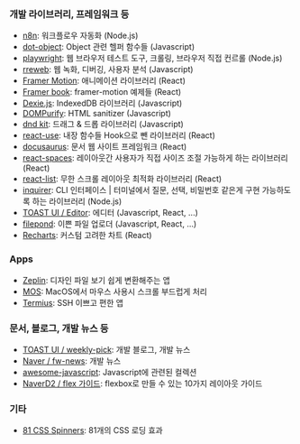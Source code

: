### 개발 라이브러리, 프레임워크 등
- [n8n](https://n8n.io/): 워크플로우 자동화 (Node.js)
- [dot-object](https://www.npmjs.com/package/dot-object): Object 관련 헬퍼 함수들 (Javascript)
- [playwright](https://playwright.dev/): 웹 브라우저 테스트 도구, 크롤링, 브라우저 직접 컨르롤 (Node.js)
- [rreweb](https://www.rrweb.io/): 웹 녹화, 디버깅, 사용자 분석 (Javascript)
- [Framer Motion](https://www.framer.com/motion/): 애니메이션 라이브러리 (React)
- [Framer book](https://framerbook.com/animation/example-animations/1-tween/): framer-motion 예제들 (React)
- [Dexie.js](https://dexie.org/): IndexedDB 라이브러리 (Javascript)
- [DOMPurify](https://github.com/cure53/DOMPurify): HTML sanitizer (Javascript)
- [dnd kit](https://dndkit.com/): 드래그 & 드롭 라이브러리 (Javascript)
- [react-use](https://github.com/streamich/react-use): 내장 함수들 Hook으로 뺀 라이브러리 (React)
- [docusaurus](https://docusaurus.io/ko/): 문서 웹 사이트 프레임워크 (React)
- [react-spaces](https://github.com/aeagle/react-spaces): 레이아웃간 사용자가 직접 사이즈 조절 가능하게 하는 라이브러리 (React)
- [react-list](https://github.com/caseywebdev/react-list): 무한 스크롤 레이아웃 최적화 라이브러리 (React)
- [inquirer](https://www.npmjs.com/package/inquirer): CLI 인터페이스 | 터미널에서 질문, 선택, 비밀번호 같은게 구현 가능하도록 하는 라이브러리 (Node.js)
- [TOAST UI / Editor](https://ui.toast.com/tui-editor): 에디터 (Javascript, React, ...)
- [filepond](https://pqina.nl/filepond/#profile-picture-demo): 이쁜 파일 업로더 (Javascript, React, ...)
- [Recharts](https://recharts.org/en-US): 커스텀 고려한 차트 (React)

### Apps
- [Zeplin](https://zeplin.io/): 디자인 파일 보기 쉽게 변환해주는 앱
- [MOS](https://mos.caldis.me/): MacOS에서 마우스 사용시 스크롤 부드럽게 처리
- [Termius](https://termius.com/): SSH 이쁘고 편한 앱


### 문서, 블로그, 개발 뉴스 등
- [TOAST UI / weekly-pick](https://ui.toast.com/weekly-pick/ko): 개발 블로그, 개발 뉴스
- [Naver / fw-news](https://github.com/naver/fe-news): 개발 뉴스
- [awesome-javascript](https://github.com/sorrycc/awesome-javascript): Javascript에 관련된 컬렉션
- [NaverD2 / flex 가이드](https://d2.naver.com/helloworld/8540176): flexbox로 만들 수 있는 10가지 레이아웃 가이드


### 기타
- [81 CSS Spinners](https://freefrontend.com/css-spinners/): 81개의 CSS 로딩 효과

